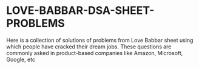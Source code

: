 # LOVE-BABBAR-DSA-SHEET-PROBLEMS
Here is a collection of solutions of problems from Love Babbar sheet using which people have cracked their dream jobs. These questions are commonly asked in product-based companies like Amazon, Microsoft, Google, etc
